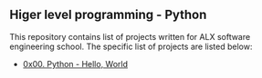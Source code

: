 ## Higer level programming - Python

This repository contains list of projects written for ALX software engineering school. The specific list of projects are listed below:

* [0x00. Python - Hello, World](./0x00-python-hello_world) 
